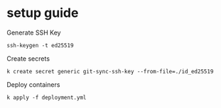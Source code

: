 # setup guide

Generate SSH Key

```
ssh-keygen -t ed25519
```

Create secrets

```
k create secret generic git-sync-ssh-key --from-file=./id_ed25519
```

Deploy containers

```
k apply -f deployment.yml
```